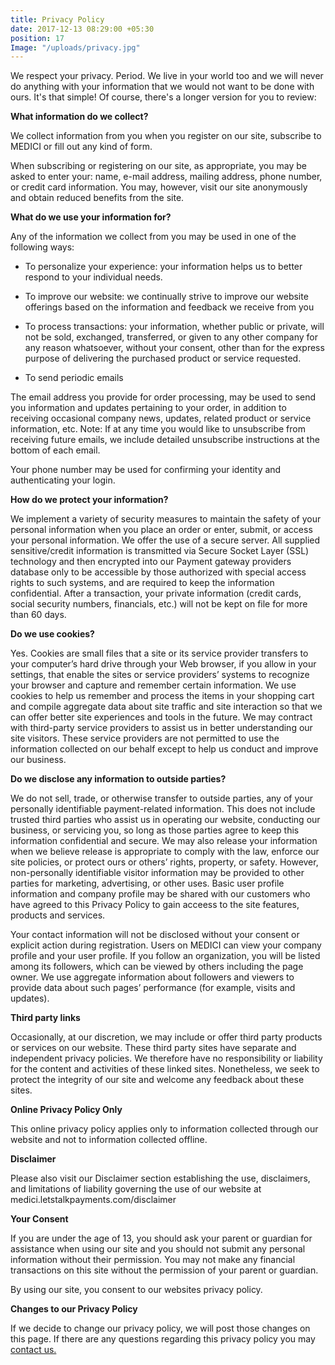 ```yaml
---
title: Privacy Policy
date: 2017-12-13 08:29:00 +05:30
position: 17
Image: "/uploads/privacy.jpg"
---
```


We respect your privacy. Period. We live in your world too and we will never do anything with your information that we would not want to be done with ours. It's that simple! Of course, there's a longer version for you to review:

**What information do we collect?**

We collect information from you when you register on our site, subscribe to MEDICI or fill out any kind of form.

When subscribing or registering on our site, as appropriate, you may be asked to enter your: name, e-mail address, mailing address, phone number, or credit card information. You may, however, visit our site anonymously and obtain reduced benefits from the site.

**What do we use your information for?**

Any of the information we collect from you may be used in one of the following ways:

* To personalize your experience: your information helps us to better respond to your individual needs.

* To improve our website: we continually strive to improve our website offerings based on the information and feedback we receive from you

* To process transactions: your information, whether public or private, will not be sold, exchanged, transferred, or given to any other company for any reason whatsoever, without your consent, other than for the express purpose of delivering the purchased product or service requested.

* To send periodic emails

The email address you provide for order processing, may be used to send you information and updates pertaining to your order, in addition to receiving occasional company news, updates, related product or service information, etc. Note: If at any time you would like to unsubscribe from receiving future emails, we include detailed unsubscribe instructions at the bottom of each email.

Your phone number may be used for confirming your identity and authenticating your login.

**How do we protect your information?**

We implement a variety of security measures to maintain the safety of your personal information when you place an order or enter, submit, or access your personal information. We offer the use of a secure server. All supplied sensitive/credit information is transmitted via Secure Socket Layer (SSL) technology and then encrypted into our Payment gateway providers database only to be accessible by those authorized with special access rights to such systems, and are required to keep the information confidential. After a transaction, your private information (credit cards, social security numbers, financials, etc.) will not be kept on file for more than 60 days.

**Do we use cookies?**

Yes. Cookies are small files that a site or its service provider transfers to your computer’s hard drive through your Web browser, if you allow in your settings, that enable the sites or service providers’ systems to recognize your browser and capture and remember certain information. We use cookies to help us remember and process the items in your shopping cart and compile aggregate data about site traffic and site interaction so that we can offer better site experiences and tools in the future. We may contract with third-party service providers to assist us in better understanding our site visitors. These service providers are not permitted to use the information collected on our behalf except to help us conduct and improve our business.

**Do we disclose any information to outside parties?**

We do not sell, trade, or otherwise transfer to outside parties, any of your personally identifiable payment-related information. This does not include trusted third parties who assist us in operating our website, conducting our business, or servicing you, so long as those parties agree to keep this information confidential and secure. We may also release your information when we believe release is appropriate to comply with the law, enforce our site policies, or protect ours or others’ rights, property, or safety. However, non-personally identifiable visitor information may be provided to other parties for marketing, advertising, or other uses. Basic user profile information and company profile may be shared with our customers who have agreed to this Privacy Policy to gain acceess to the site features, products and services.

Your contact information will not be disclosed without your consent or explicit action during registration. Users on MEDICI can view your company profile and your user profile. If you follow an organization, you will be listed among its followers, which can be viewed by others including the page owner. We use aggregate information about followers and viewers to provide data about such pages’ performance (for example, visits and updates).

**Third party links**

Occasionally, at our discretion, we may include or offer third party products or services on our website. These third party sites have separate and independent privacy policies. We therefore have no responsibility or liability for the content and activities of these linked sites. Nonetheless, we seek to protect the integrity of our site and welcome any feedback about these sites.

**Online Privacy Policy Only**

This online privacy policy applies only to information collected through our website and not to information collected offline.

**Disclaimer**

Please also visit our Disclaimer section establishing the use, disclaimers, and limitations of liability governing the use of our website at medici.letstalkpayments.com/disclaimer

**Your Consent**

If you are under the age of 13, you should ask your parent or guardian for assistance when using our site and you should not submit any personal information without their permission.  You may not make any financial transactions on this site without the permission of your parent or guardian.

By using our site, you consent to our websites privacy policy.

**Changes to our Privacy Policy**

If we decide to change our privacy policy, we will post those changes on this page. If there are any questions regarding this privacy policy you may [contact us. ](/contact/)